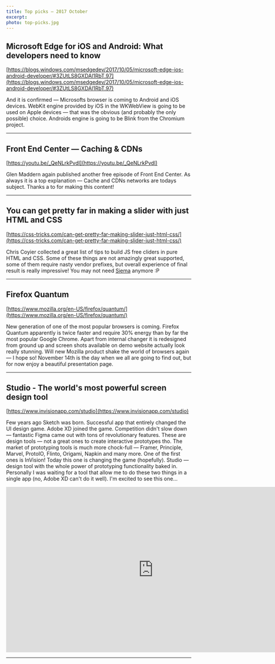 ```yaml
---
title: Top picks — 2017 October
excerpt: 
photo: top-picks.jpg
---
```


## Microsoft Edge for iOS and Android: What developers need to know

[https://blogs.windows.com/msedgedev/2017/10/05/microsoft-edge-ios-android-developer/#3ZUtLS8GXDAl1RbT.97](https://blogs.windows.com/msedgedev/2017/10/05/microsoft-edge-ios-android-developer/#3ZUtLS8GXDAl1RbT.97)

And it is confirmed — Microsofts browser is coming to Android and iOS devices. WebKit engine provided by iOS in the WKWebView is going to be used on Apple devices — that was the obvious (and probably the only possible) choice. Androids engine is going to be Blink from the Chromium project.

- - -

## Front End Center — Caching & CDNs

[https://youtu.be/_QeNLrkPvdI](https://youtu.be/_QeNLrkPvdI)

Glen Maddern again published another free episode of Front End Center. As always it is a top explanation — Cache and CDNs networks are todays subject. Thanks a to for making this content!

- - -

## You can get pretty far in making a slider with just HTML and CSS

[https://css-tricks.com/can-get-pretty-far-making-slider-just-html-css/](https://css-tricks.com/can-get-pretty-far-making-slider-just-html-css/)

Chris Coyier collected a great list of tips to build JS free cliders in pure HTML and CSS. Some of these things are not amazingly great supported, some of them require nasty vendor prefixes, but overall experience of final result is really impressive! You may not need [Siema](https://pawelgrzybek.com/siema/) anymore :P

- - -

## Firefox Quantum

[https://www.mozilla.org/en-US/firefox/quantum/](https://www.mozilla.org/en-US/firefox/quantum/)

New generation of one of the most popular browsers is coming. Firefox Quantum apparently is twice faster and require 30% energy than by far the most popular Google Chrome. Apart from internal changer it is redesigned from ground up and screen shots available on demo website actually look really stunning. Will new Mozilla product shake the world of browsers again — I hope so! November 14th is the day when we all are going to find out, but for now enjoy a beautiful presentation page.

- - -

## Studio - The world's most powerful screen design tool

[https://www.invisionapp.com/studio](https://www.invisionapp.com/studio)

Few years ago Sketch was born. Successful app that entirely changed the UI design game. Adobe XD joined the game. Competition didn't slow down — fantastic Figma came out with tons of revolutionary features. These are design tools — not a great ones to create interactive prototypes tho. The market of prototyping tools is much more chock-full — Framer, Principle, Marvel, ProtoIO, Flinto, Origami, Napkin and many more. One of the first ones is InVision! Today this one is changing the game (hopefully). Studio — design tool with the whole power of prototyping functionality baked in. Personally I was waiting for a tool that allow me to do these two things in a single app (no, Adobe XD can't do it well). I'm excited to see this one…

<iframe src="https://player.vimeo.com/video/238515862?title=0&byline=0&portrait=0" width="800" height="450" frameborder="0" webkitallowfullscreen mozallowfullscreen allowfullscreen></iframe>

- - -

## 
